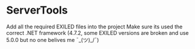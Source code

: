 # ServerTools
Add all the required EXILED files into the project
Make sure its used the correct .NET framework (4.7.2, some EXILED versions are broken and use 5.0.0 but no one belives me ¯\_(ツ)_/¯)
